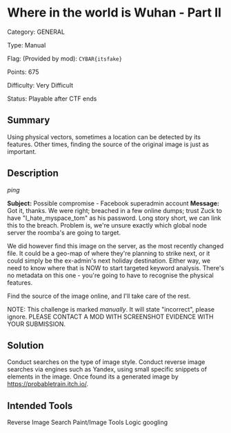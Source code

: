 # Where in the world is Wuhan - Part II
Category: GENERAL

Type: Manual

Flag: (Provided by mod): `CYBAR{itsfake}`

Points: 675

Difficulty: Very Difficult

Status: Playable after CTF ends

## Summary
Using physical vectors, sometimes a location can be detected by its features. Other times, finding the source of the original image is just as important.

## Description
*ping*

**Subject:**
Possible compromise - Facebook superadmin account
**Message:**
Got it, thanks. We were right; breached in a few online dumps; trust Zuck to have "I_hate_myspace_tom" as his password. Long story short, we can link this to the breach. Problem is, we're unsure exactly which global node server the roomba's are going to target.

We did however find this image on the server, as the most recently changed file. It could be a geo-map of where they're planning to strike next, or it could simply be the ex-admin's next holiday destination. Either way, we need to know where that is NOW to start targeted keyword analysis. There's no metadata on this one - you're going to have to recognise the physical features.

Find the source of the image online, and I'll take care of the rest.

NOTE: This challenge is marked *manually*. It will state "incorrect", please ignore. PLEASE CONTACT A MOD WITH SCREENSHOT EVIDENCE WITH YOUR SUBMISSION.

## Solution
Conduct searches on the type of image style. Conduct reverse image searches via engines such as Yandex, using small specific snippets of elements in the image. Once found its a generated image by https://probabletrain.itch.io/.

## Intended Tools
Reverse Image Search
Paint/Image Tools
Logic googling